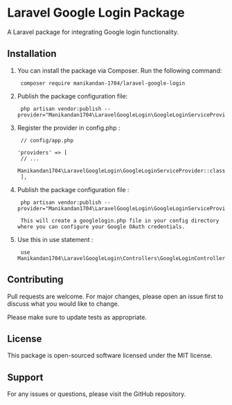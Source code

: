 # Laravel Google Login Package

A Laravel package for integrating Google login functionality.

## Installation

1. You can install the package via Composer. Run the following command:

        composer require manikandan-1704/laravel-google-login


2. Publish the package configuration file:

        php artisan vendor:publish --provider="Manikandan1704\LaravelGoogleLogin\GoogleLoginServiceProvider"


3. Register the provider in config.php : 

        // config/app.php
        
       'providers' => [
        // ...
        Manikandan1704\LaravelGoogleLogin\GoogleLoginServiceProvider::class,
        ],


4. Publish the package configuration file :

        php artisan vendor:publish --provider="Manikandan1704\LaravelGoogleLogin\GoogleLoginServiceProvider"

        This will create a googlelogin.php file in your config directory where you can configure your Google OAuth credentials.

5. Use this in use statement :

        use Manikandan1704\LaravelGoogleLogin\Controllers\GoogleLoginController;

## Contributing

Pull requests are welcome. For major changes, please open an issue first to discuss what you would like to change.

Please make sure to update tests as appropriate.

## License

This package is open-sourced software licensed under the MIT license.

## Support

For any issues or questions, please visit the GitHub repository.
